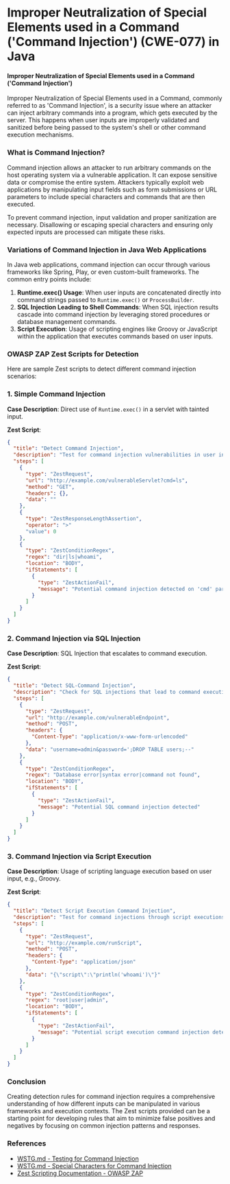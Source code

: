 # Improper Neutralization of Special Elements used in a Command ('Command Injection') (CWE-077) in Java

#### Improper Neutralization of Special Elements used in a Command ('Command Injection')

Improper Neutralization of Special Elements used in a Command, commonly referred to as 'Command Injection', is a security issue where an attacker can inject arbitrary commands into a program, which gets executed by the server. This happens when user inputs are improperly validated and sanitized before being passed to the system's shell or other command execution mechanisms.

### What is Command Injection?

Command injection allows an attacker to run arbitrary commands on the host operating system via a vulnerable application. It can expose sensitive data or compromise the entire system. Attackers typically exploit web applications by manipulating input fields such as form submissions or URL parameters to include special characters and commands that are then executed.

To prevent command injection, input validation and proper sanitization are necessary. Disallowing or escaping special characters and ensuring only expected inputs are processed can mitigate these risks.

### Variations of Command Injection in Java Web Applications

In Java web applications, command injection can occur through various frameworks like Spring, Play, or even custom-built frameworks. The common entry points include:

1. **Runtime.exec() Usage**: When user inputs are concatenated directly into command strings passed to `Runtime.exec()` or `ProcessBuilder`.
2. **SQL Injection Leading to Shell Commands**: When SQL injection results cascade into command injection by leveraging stored procedures or database management commands.
3. **Script Execution**: Usage of scripting engines like Groovy or JavaScript within the application that executes commands based on user inputs.

### OWASP ZAP Zest Scripts for Detection

Here are sample Zest scripts to detect different command injection scenarios:

### 1. **Simple Command Injection**

**Case Description**: Direct use of `Runtime.exec()` in a servlet with tainted input.

**Zest Script**:
```json
{
  "title": "Detect Command Injection",
  "description": "Test for command injection vulnerabilities in user inputs",
  "steps": [
    {
      "type": "ZestRequest",
      "url": "http://example.com/vulnerableServlet?cmd=ls",
      "method": "GET",
      "headers": {},
      "data": ""
    },
    {
      "type": "ZestResponseLengthAssertion",
      "operator": ">"
      "value": 0
    },
    {
      "type": "ZestConditionRegex",
      "regex": "dir|ls|whoami",
      "location": "BODY",
      "ifStatements": [
        {
          "type": "ZestActionFail",
          "message": "Potential command injection detected on 'cmd' parameter"
        }
      ]
    }
  ]
}
```
### 2. **Command Injection via SQL Injection**

**Case Description**: SQL Injection that escalates to command execution.

**Zest Script**:
```json
{
  "title": "Detect SQL-Command Injection",
  "description": "Check for SQL injections that lead to command executions",
  "steps": [
    {
      "type": "ZestRequest",
      "url": "http://example.com/vulnerableEndpoint",
      "method": "POST",
      "headers": {
        "Content-Type": "application/x-www-form-urlencoded"
      },
      "data": "username=admin&password=';DROP TABLE users;--"
    },
    {
      "type": "ZestConditionRegex",
      "regex": "Database error|syntax error|command not found",
      "location": "BODY",
      "ifStatements": [
        {
          "type": "ZestActionFail",
          "message": "Potential SQL command injection detected"
        }
      ]
    }
  ]
}
```

### 3. **Command Injection via Script Execution**

**Case Description**: Usage of scripting language execution based on user input, e.g., Groovy.

**Zest Script**:
```json
{
  "title": "Detect Script Execution Command Injection",
  "description": "Test for command injections through script executions",
  "steps": [
    {
      "type": "ZestRequest",
      "url": "http://example.com/runScript",
      "method": "POST",
      "headers": {
        "Content-Type": "application/json"
      },
      "data": "{\"script\":\"println('whoami')\"}"
    },
    {
      "type": "ZestConditionRegex",
      "regex": "root|user|admin",
      "location": "BODY",
      "ifStatements": [
        {
          "type": "ZestActionFail",
          "message": "Potential script execution command injection detected"
        }
      ]
    }
  ]
}
```

### Conclusion

Creating detection rules for command injection requires a comprehensive understanding of how different inputs can be manipulated in various frameworks and execution contexts. The Zest scripts provided can be a starting point for developing rules that aim to minimize false positives and negatives by focusing on common injection patterns and responses.

### References

- [WSTG.md - Testing for Command Injection]( )
- [WSTG.md - Special Characters for Command Injection]( )
- [Zest Scripting Documentation - OWASP ZAP]( )